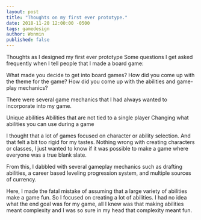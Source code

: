 ```yaml
---
layout: post
title: "Thoughts on my first ever prototype."
date: 2018-11-20 12:00:00 -0500
tags: gamedesign
author: Wonmin
published: false
---
```

Thoughts as I designed my first ever prototype
Some questions I get asked frequently when I tell people that I made a board game:

What made you decide to get into board games?
How did you come up with the theme for the game?
How did you come up with the abilities and game-play mechanics?

There were several game mechanics that I had always wanted to incorporate into my game.

Unique abilities
Abilities that are not tied to a single player
Changing what abilities you can use during a game

I thought that a lot of games focused on character or ability selection. And that felt a bit too rigid for my tastes. Nothing wrong with creating characters or classes, I just wanted to know if it was possible to make a game where everyone was a true blank slate.

From this, I dabbled with several gameplay mechanics such as drafting abilities, a career based leveling progression system, and multiple sources of currency.

Here, I made the fatal mistake of assuming that a large variety of abilities make a game fun. So I focused on creating a lot of abilities. I had no idea what the end goal was for my game, all I knew was that making abilities meant complexity and I was so sure in my head that complexity meant fun.
